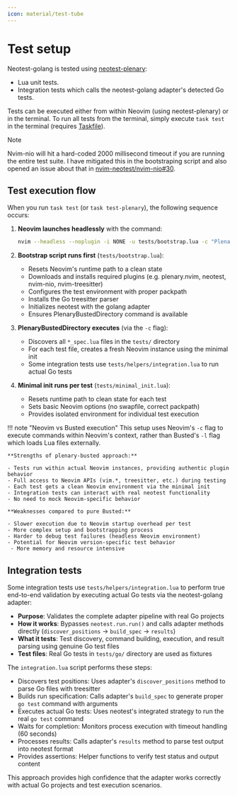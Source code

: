 ```yaml
---
icon: material/test-tube
---
```


# Test setup

Neotest-golang is tested using
[neotest-plenary](https://github.com/nvim-neotest/neotest-plenary):

- Lua unit tests.
- Integration tests which calls the neotest-golang adapter's detected Go tests.

Tests can be executed either from within Neovim (using neotest-plenary) or in
the terminal. To run all tests from the terminal, simply execute `task test` in
the terminal (requires [Taskfile](https://github.com/go-task/task)).

> [!NOTE]
>
> Nvim-nio will hit a hard-coded 2000 millisecond timeout if you are running the
> entire test suite. I have mitigated this in the bootstraping script and also
> opened an issue about that in
> [nvim-neotest/nvim-nio#30](https://github.com/nvim-neotest/nvim-nio/issues/30).

## Test execution flow

When you run `task test` (or `task test-plenary`), the following sequence
occurs:

1. **Neovim launches headlessly** with the command:

   ```bash
   nvim --headless --noplugin -i NONE -u tests/bootstrap.lua -c "PlenaryBustedDirectory tests/ { minimal_init = 'tests/minimal_init.lua', timeout = 500000 }"
   ```

2. **Bootstrap script runs first** (`tests/bootstrap.lua`):
   - Resets Neovim's runtime path to a clean state
   - Downloads and installs required plugins (e.g. plenary.nvim, neotest,
     nvim-nio, nvim-treesitter)
   - Configures the test environment with proper packpath
   - Installs the Go treesitter parser
   - Initializes neotest with the golang adapter
   - Ensures PlenaryBustedDirectory command is available

3. **PlenaryBustedDirectory executes** (via the `-c` flag):
   - Discovers all `*_spec.lua` files in the `tests/` directory
   - For each test file, creates a fresh Neovim instance using the minimal init
   - Some integration tests use `tests/helpers/integration.lua` to run actual Go
     tests

4. **Minimal init runs per test** (`tests/minimal_init.lua`):
   - Resets runtime path to clean state for each test
   - Sets basic Neovim options (no swapfile, correct packpath)
   - Provides isolated environment for individual test execution

!!! note "Neovim vs Busted execution" This setup uses Neovim's `-c` flag to
execute commands within Neovim's context, rather than Busted's `-l` flag which
loads Lua files externally.

    **Strengths of plenary-busted approach:**

    - Tests run within actual Neovim instances, providing authentic plugin behavior
    - Full access to Neovim APIs (vim.*, treesitter, etc.) during testing
    - Each test gets a clean Neovim environment via the minimal init
    - Integration tests can interact with real neotest functionality
    - No need to mock Neovim-specific behavior

    **Weaknesses compared to pure Busted:**

    - Slower execution due to Neovim startup overhead per test
    - More complex setup and bootstrapping process
    - Harder to debug test failures (headless Neovim environment)
    - Potential for Neovim version-specific test behavior
     - More memory and resource intensive

## Integration tests

Some integration tests use `tests/helpers/integration.lua` to perform true
end-to-end validation by executing actual Go tests via the neotest-golang
adapter:

- **Purpose**: Validates the complete adapter pipeline with real Go projects
- **How it works**: Bypasses `neotest.run.run()` and calls adapter methods
  directly (`discover_positions` → `build_spec` → `results`)
- **What it tests**: Test discovery, command building, execution, and result
  parsing using genuine Go test files
- **Test files**: Real Go tests in `tests/go/` directory are used as fixtures

The `integration.lua` script performs these steps:

- Discovers test positions: Uses adapter's `discover_positions` method to parse
  Go files with treesitter
- Builds run specification: Calls adapter's `build_spec` to generate proper
  `go test` command with arguments
- Executes actual Go tests: Uses neotest's integrated strategy to run the real
  `go test` command
- Waits for completion: Monitors process execution with timeout handling (60
  seconds)
- Processes results: Calls adapter's `results` method to parse test output into
  neotest format
- Provides assertions: Helper functions to verify test status and output content

This approach provides high confidence that the adapter works correctly with
actual Go projects and test execution scenarios.
